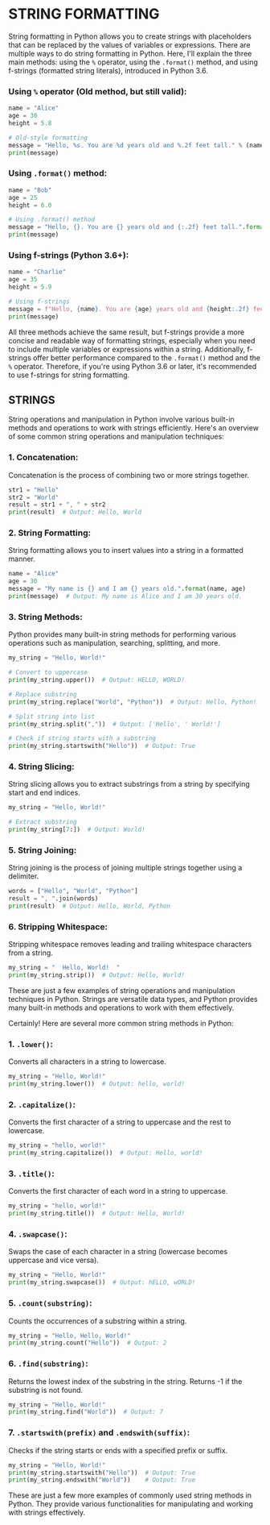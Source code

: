 # STRING FORMATTING

String formatting in Python allows you to create strings with placeholders that can be replaced by the values of variables or expressions. There are multiple ways to do string formatting in Python. Here, I'll explain the three main methods: using the `%` operator, using the `.format()` method, and using f-strings (formatted string literals), introduced in Python 3.6.

### Using `%` operator (Old method, but still valid):

```python
name = "Alice"
age = 30
height = 5.8

# Old-style formatting
message = "Hello, %s. You are %d years old and %.2f feet tall." % (name, age, height)
print(message)

```

### Using `.format()` method:

```python
name = "Bob"
age = 25
height = 6.0

# Using .format() method
message = "Hello, {}. You are {} years old and {:.2f} feet tall.".format(name, age, height)
print(message)

```

### Using f-strings (Python 3.6+):

```python
name = "Charlie"
age = 35
height = 5.9

# Using f-strings
message = f"Hello, {name}. You are {age} years old and {height:.2f} feet tall."
print(message)

```

All three methods achieve the same result, but f-strings provide a more concise and readable way of formatting strings, especially when you need to include multiple variables or expressions within a string. Additionally, f-strings offer better performance compared to the `.format()` method and the `%` operator. Therefore, if you're using Python 3.6 or later, it's recommended to use f-strings for string formatting.

## STRINGS

String operations and manipulation in Python involve various built-in methods and operations to work with strings efficiently. Here's an overview of some common string operations and manipulation techniques:

### 1. Concatenation:

Concatenation is the process of combining two or more strings together.

```python
str1 = "Hello"
str2 = "World"
result = str1 + ", " + str2
print(result)  # Output: Hello, World

```

### 2. String Formatting:

String formatting allows you to insert values into a string in a formatted manner.

```python
name = "Alice"
age = 30
message = "My name is {} and I am {} years old.".format(name, age)
print(message)  # Output: My name is Alice and I am 30 years old.

```

### 3. String Methods:

Python provides many built-in string methods for performing various operations such as manipulation, searching, splitting, and more.

```python
my_string = "Hello, World!"

# Convert to uppercase
print(my_string.upper())  # Output: HELLO, WORLD!

# Replace substring
print(my_string.replace("World", "Python"))  # Output: Hello, Python!

# Split string into list
print(my_string.split(","))  # Output: ['Hello', ' World!']

# Check if string starts with a substring
print(my_string.startswith("Hello"))  # Output: True

```

### 4. String Slicing:

String slicing allows you to extract substrings from a string by specifying start and end indices.

```python
my_string = "Hello, World!"

# Extract substring
print(my_string[7:])  # Output: World!

```

### 5. String Joining:

String joining is the process of joining multiple strings together using a delimiter.

```python
words = ["Hello", "World", "Python"]
result = ", ".join(words)
print(result)  # Output: Hello, World, Python

```

### 6. Stripping Whitespace:

Stripping whitespace removes leading and trailing whitespace characters from a string.

```python
my_string = "  Hello, World!  "
print(my_string.strip())  # Output: Hello, World!

```

These are just a few examples of string operations and manipulation techniques in Python. Strings are versatile data types, and Python provides many built-in methods and operations to work with them effectively.

Certainly! Here are several more common string methods in Python:

### 1. `.lower()`:

Converts all characters in a string to lowercase.

```python
my_string = "Hello, World!"
print(my_string.lower())  # Output: hello, world!

```

### 2. `.capitalize()`:

Converts the first character of a string to uppercase and the rest to lowercase.

```python
my_string = "hello, world!"
print(my_string.capitalize())  # Output: Hello, world!

```

### 3. `.title()`:

Converts the first character of each word in a string to uppercase.

```python
my_string = "hello, world!"
print(my_string.title())  # Output: Hello, World!

```

### 4. `.swapcase()`:

Swaps the case of each character in a string (lowercase becomes uppercase and vice versa).

```python
my_string = "Hello, World!"
print(my_string.swapcase())  # Output: hELLO, wORLD!

```

### 5. `.count(substring)`:

Counts the occurrences of a substring within a string.

```python
my_string = "Hello, Hello, World!"
print(my_string.count("Hello"))  # Output: 2

```

### 6. `.find(substring)`:

Returns the lowest index of the substring in the string. Returns -1 if the substring is not found.

```python
my_string = "Hello, World!"
print(my_string.find("World"))  # Output: 7

```

### 7. `.startswith(prefix)` and `.endswith(suffix)`:

Checks if the string starts or ends with a specified prefix or suffix.

```python
my_string = "Hello, World!"
print(my_string.startswith("Hello"))  # Output: True
print(my_string.endswith("World"))    # Output: True

```

These are just a few more examples of commonly used string methods in Python. They provide various functionalities for manipulating and working with strings effectively.